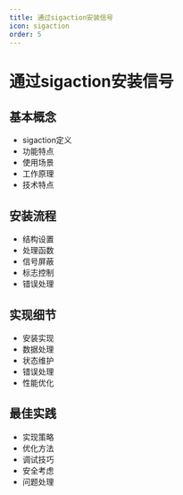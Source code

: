 ```yaml
---
title: 通过sigaction安装信号
icon: sigaction
order: 5
---
```


# 通过sigaction安装信号

## 基本概念
- sigaction定义
- 功能特点
- 使用场景
- 工作原理
- 技术特点

## 安装流程
- 结构设置
- 处理函数
- 信号屏蔽
- 标志控制
- 错误处理

## 实现细节
- 安装实现
- 数据处理
- 状态维护
- 错误处理
- 性能优化

## 最佳实践
- 实现策略
- 优化方法
- 调试技巧
- 安全考虑
- 问题处理
